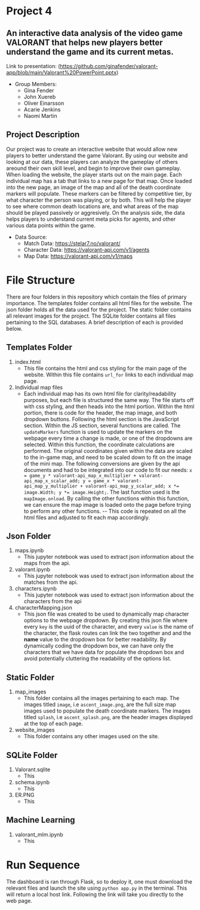 # Project 4
## An interactive data analysis of the video game VALORANT that helps new players better understand the game and its current metas.
Link to presentation: (https://github.com/ginafender/valorant-app/blob/main/Valorant%20PowerPoint.pptx)

- Group Members:
	- Gina Fender
	- John Xuereb
	- Oliver Einarsson
	- Acarie Jenkins
	- Naomi Martin

## Project Description
Our project was to create an interactive website that would allow new players to better understand the game Valorant. By using our website and looking at our data, these players can analyze the gameplay of others areound their own skill level, and begin to improve their own gameplay. When loading the website, the player starts out on the main page. Each individual map has a tab that links to a new page for that map. Once loaded into the new page, an image of the map and all of the death coordinate markers will populate. These markers can be filtered by competitive tier, by what character the person was playing, or by both. This will help the player to see where common death locations are, and what areas of the map should be played passively or aggresively. On the analysis side, the data helps players to understand current meta picks for agents, and other various data points within the game.

- Data Source:
  - Match Data: https://stelar7.no/valorant/
  - Character Data: https://valorant-api.com/v1/agents
  - Map Data: https://valorant-api.com/v1/maps

# File Structure
There are four folders in this repository which contain the files of primary importance. The templates folder contains all html files for the website. The json folder holds all the data used for the project. The static folder contains all relevant images for the project. The SQLite folder contains all files pertaining to the SQL databases. A brief description of each is provided below. 

## Templates Folder
1. index.html
	- This file contains the html and css styling for the main page of the website. Within this file contains ```url_for``` links to each individual map page.
2. Individual map files
   	- Each individual map has its own html file for clarity/readability purposes, but each file is structured the same way. The file starts off with css styling, and then heads into the html portion. Within the html portion, there is code for the header, the map image, and both dropdown buttons. Following the html section is the JavaScript section. Within the JS section, several functions are called. The ```updateMarkers``` function is used to update the markers on the webpage every time a change is made, or one of the dropdowns are selected. Within this function, the coordinate calculations are performed. The original coordinates given within the data are scaled to the in-game map, and need to be scaled down to fit on the image of the mini map. The following conversions are given by the api documents and had to be integrated into our code to fit our needs:
   	      ```x = game_y * valorant-api_map_x_multiplier + valorant-api_map_x_scalar_add;
y = game_x * valorant-api_map_y_multiplier + valorant-api_map_y_scalar_add;
x *= image.Width;
y *= image.Height;```. The last function used is the ```mapImage.onload```. By calling the other functions within this function, we can ensure the map image is loaded onto the page before trying to perform any other functions.
-- This code is repeated on all the html files and adjusted to fit each map accordingly. 

## Json Folder
1. maps.ipynb
   - This jupyter notebook was used to extract json information about the maps from the api.
3. valorant.ipynb
   - This jupyter notebook was used to extract json information about the matches from the api.
4. characters.ipynb
   - This jupyter notebook was used to extract json information about the characters from the api
5. characterMapping.json
   - This json file was created to be used to dynamically map character options to the webpage dropdown. By creating this json file where every ```key``` is the uuid of the character, and every ```value``` is the name of the character, the flask routes can link the two together and and the **name** value to the dropdown box for better readability. By dynamically coding the dropdown box, we can have only the characters that we have data for populate the dropdown box and avoid potentially cluttering the readability of the options list.

## Static Folder
1. map_images
	- This folder contains all the images pertaining to each map. The images titled ```image```, i.e ```ascent_image.png```, are the full size map images used to populate the death coordinate markers. The images titled ```splash```, i.e ```ascent_splash.png```, are the header images displayed at the top of each page.
2. website_images
	- This folder contains any other images used on the site.

## SQLite Folder
1. Valorant.sqlite
   - This
3. schema.ipynb
   - This
4. ER.PNG
   - This

## Machine Learning
1. valorant_mlm.ipynb
   - This

# Run Sequence 

The dashboard is ran through Flask, so to deploy it, one must download the relevant files and launch the site using ```python app.py``` in the terminal. This will return a local host link. Following the link will take you directly to the web page. 
